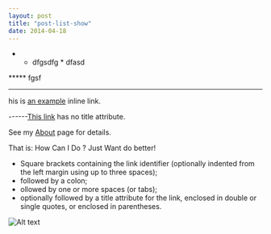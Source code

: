 ```yaml
---
layout: post
title: "post-list-show"
date: 2014-04-18
---
```

* * dfgsdfg * dfasd

*****  fgsf

--------
his is [an example](http://example.com/ "test") inline link.

------[This link](http://example.net/) has no title attribute.

See my [About](/blog/about/) page for details.  

That is:
How Can I Do ? Just Want do better! 
* Square brackets containing the link identifier (optionally indented from the left margin using up to three spaces);
* followed by a colon;
* ollowed by one or more spaces (or tabs);
* optionally followed by a title attribute for the link, enclosed in double or single quotes, or enclosed in parentheses.

![Alt text](/blog/img/20160414003007.png "study more")


